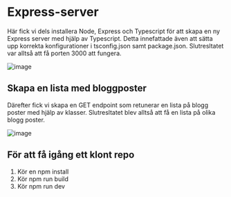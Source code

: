 # Express-server

Här fick vi dels installera Node, Express och Typescript för att skapa en ny Express server med hjälp av Typescript. Detta innefattade även att sätta upp korrekta konfigurationer i tsconfig.json samt package.json. Slutresltatet var alltså att få porten 3000 att fungera.

![image](https://github.com/user-attachments/assets/149dd6d8-ee05-410e-9d38-eeb3aebc9a7f)

## Skapa en lista med bloggposter
Därefter fick vi skapa en GET endpoint som retunerar en lista på blogg poster med hjälp av klasser. Slutresltatet blev alltså att få en lista på olika blogg poster.

![image](https://github.com/user-attachments/assets/abba9b3d-76f8-467e-b45f-c3ed9cc39de6)


## För att få igång ett klont repo
1. Kör en npm install
2. Kör npm run build
3. Kör npm run dev

